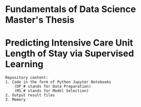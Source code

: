 # Fundamentals of Data Science Master's Thesis
# Predicting Intensive Care Unit Length of Stay via Supervised Learning
    Repository content:
    1. Code in the form of Python Jupyter Notebooks 
        (DP_# stands for Data Preparation)
        (MS_# stands for Model Selection)
    2. Output result files
    3. Memory
